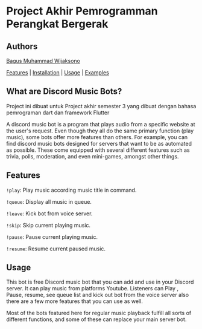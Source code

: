 # Project Akhir Pemrogramman Perangkat Bergerak

## Authors

[Bagus Muhammad Wijaksono](https://github.com/baguswijaksono)

[Features](#features) | [Installation](#installation) | [Usage](#usage) | [Examples](#examples)
## What are Discord Music Bots?

Project ini dibuat untuk Project akhir semester 3 yang dibuat dengan bahasa pemrograman dart dan framework Flutter 

A discord music bot is a program that plays audio from a specific website at the user's request. Even though they all do the same primary function (play music), some bots offer more features than others.
For example, you can find discord music bots designed for servers that want to be as automated as possible. These come equipped with several different features such as trivia, polls, moderation, and even mini-games, amongst other things.

## Features
`!play`: Play music according music title in command.

`!queue`: Display all music in queue.

`!leave`: Kick bot from voice server.

`!skip`: Skip current playing music.

`!pause`: Pause current playing music.

`!resume`: Resume current paused music.

## Usage 
This bot is free Discord music bot that you can add and use in your Discord server. It can play music from platforms Youtube. Listeners can Play , Pause, resume, see queue list and kick out bot from the voice server also there are a few more features that you can use as well.

Most of the bots featured here for regular music playback fulfill all sorts of different functions, and some of these can replace your main server bot. 


